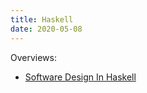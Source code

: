 ```yaml
---
title: Haskell
date: 2020-05-08
---
```


Overviews:

- [Software Design In Haskell](https://github.com/graninas/software-design-in-haskell)
